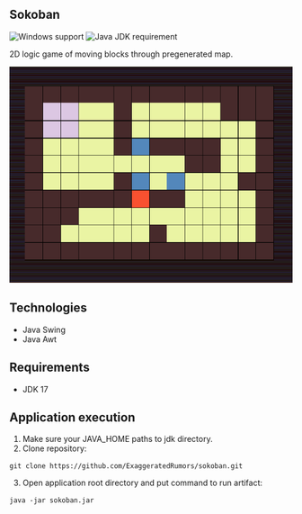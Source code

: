 ## Sokoban

![Windows support](https://img.shields.io/badge/Platform-Windows-lightgrey) ![Java JDK requirement](https://img.shields.io/badge/JDK-17-green)

2D logic game of moving blocks through pregenerated map.

![Preview](images/preview.png)

## Technologies

- Java Swing
- Java Awt

## Requirements

- JDK 17

## Application execution

1. Make sure your JAVA_HOME paths to jdk directory.
2. Clone repository:
```
git clone https://github.com/ExaggeratedRumors/sokoban.git
```
3. Open application root directory and put command to run artifact:
```
java -jar sokoban.jar
```
